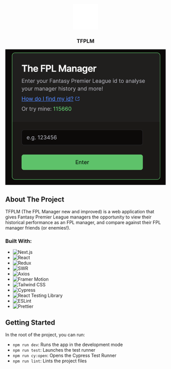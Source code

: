 <!-- PROJECT LOGO -->
<div align="center">
  <br />
  <a href="https://github.com/max-b10/TFPLM">
    <img src="public/fpl.svg" alt="Logo" width="80" height="80">
  </a>

  <h3 align="center">TFPLM</h3>

  <img src="public/landing.png" alt="TFPLM">
</div>

## About The Project

TFPLM (The FPL Manager new and improved) is a web application that gives Fantasy Premier League managers the opportunity to view their historical performance as an FPL manager, and compare against their FPL manager friends (or enemies!).

### Built With:

- ![Next.js][Next.js-logo]
- ![React][React.js-logo]
- ![Redux][Redux-logo]
- ![SWR][SWR-logo]
- ![Axios][Axios-logo]
- ![Framer Motion][FramerMotion-logo]
- ![Tailwind CSS][TailwindCSS-logo]
- ![Cypress][Cypress-logo]
- ![React Testing Library][ReactTestingLibrary-logo]
- ![ESLint][ESLint-logo]
- ![Prettier][Prettier-logo]

## Getting Started

In the root of the project, you can run:

- `npm run dev`: Runs the app in the development mode
- `npm run test`: Launches the test runner
- `npm run cy:open`: Opens the Cypress Test Runner
- `npm run lint`: Lints the project files

<!-- Reference Links -->

[Next.js-logo]: https://img.shields.io/badge/next.js-000000?style=for-the-badge&logo=nextdotjs&logoColor=white
[React.js-logo]: https://img.shields.io/badge/React-20232A?style=for-the-badge&logo=react&logoColor=61DAFB
[Redux-logo]: https://img.shields.io/badge/Redux-764ABC?style=for-the-badge&logo=redux&logoColor=white
[SWR-logo]: https://img.shields.io/badge/SWR-000000?style=for-the-badge&logo=swr&logoColor=white
[Axios-logo]: https://img.shields.io/badge/Axios-671DDF?style=for-the-badge&logo=axios&logoColor=white
[FramerMotion-logo]: https://img.shields.io/badge/Framer_Motion-0055FF?style=for-the-badge&logo=framer&logoColor=white
[TailwindCSS-logo]: https://img.shields.io/badge/Tailwind_CSS-38B2AC?style=for-the-badge&logo=tailwind-css&logoColor=white
[Cypress-logo]: https://img.shields.io/badge/Cypress-17202C?style=for-the-badge&logo=cypress&logoColor=white
[ReactTestingLibrary-logo]: https://img.shields.io/badge/RTL-20232A?style=for-the-badge&logo=testinglibrary&logoColor=red
[ESLint-logo]: https://img.shields.io/badge/ESLint-4B32C3?style=for-the-badge&logo=eslint&logoColor=white
[Prettier-logo]: https://img.shields.io/badge/Prettier-F7B93E?style=for-the-badge&logo=prettier&logoColor=black
